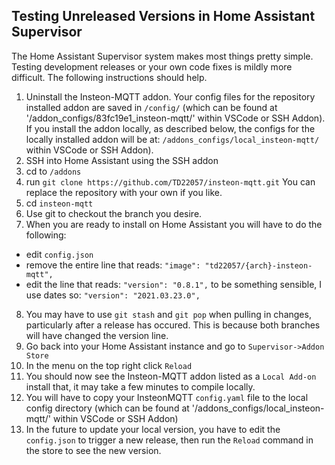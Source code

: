 ## Testing Unreleased Versions in Home Assistant Supervisor
The Home Assistant Supervisor system makes most things pretty simple.  Testing development releases or your own code fixes is mildly more difficult.  The following instructions should help.

1. Uninstall the Insteon-MQTT addon.  Your config files for the repository installed addon are saved in `/config/` (which can be found at '/addon_configs/83fc19e1_insteon-mqtt/' within VSCode or SSH Addon).  If you install the addon locally, as described below, the configs for the locally installed addon will be at:
`/addons_configs/local_insteon-mqtt/` within VSCode or SSH Addon).
2. SSH into Home Assistant using the SSH addon
3. cd to `/addons`
4. run `git clone https://github.com/TD22057/insteon-mqtt.git`  You can replace the repository with your own if you like.
5. cd `insteon-mqtt`
6. Use git to checkout the branch you desire.
7. When you are ready to install on Home Assistant you will have to do the following:
- edit `config.json` 
- remove the entire line that reads: `"image": "td22057/{arch}-insteon-mqtt",`
- edit the line that reads: `"version": "0.8.1",` to be something sensible, I use dates so: `"version": "2021.03.23.0",`
8. You may have to use `git stash` and `git pop` when pulling in changes, particularly after a release has occured.  This is because both branches will have changed the version line.
9. Go back into your Home Assistant instance and go to `Supervisor->Addon Store`
10. In the menu on the top right click `Reload`
11. You should now see the Insteon-MQTT addon listed as a `Local Add-on` install that, it may take a few minutes to compile locally.
12. You will have to copy your InsteonMQTT `config.yaml` file to the local config directory (which can be found at '/addons_configs/local_insteon-mqtt/' within VSCode or SSH Addon)
13. In the future to update your local version, you have to edit the `config.json` to trigger a new release, then run the `Reload` command in the store to see the new version.

